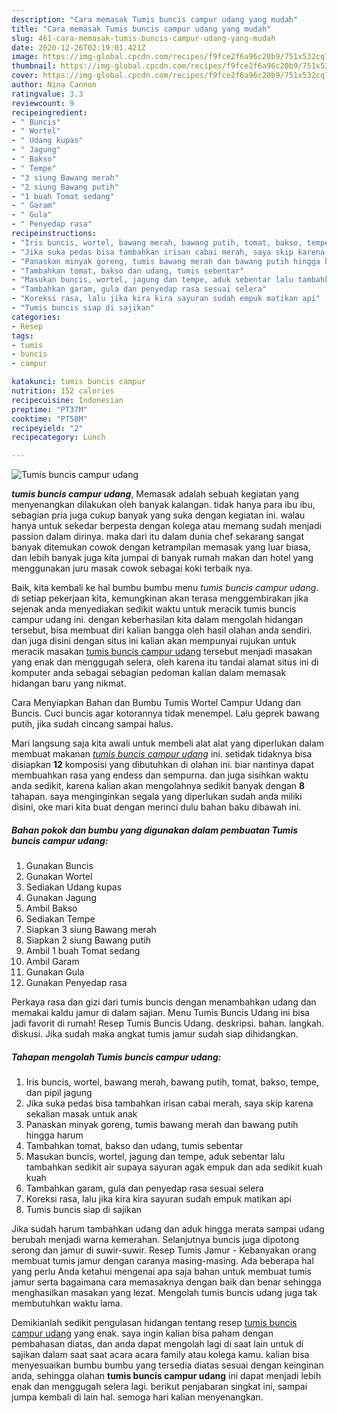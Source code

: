 ```yaml
---
description: "Cara memasak Tumis buncis campur udang yang mudah"
title: "Cara memasak Tumis buncis campur udang yang mudah"
slug: 461-cara-memasak-tumis-buncis-campur-udang-yang-mudah
date: 2020-12-26T02:19:01.421Z
image: https://img-global.cpcdn.com/recipes/f9fce2f6a96c20b9/751x532cq70/tumis-buncis-campur-udang-foto-resep-utama.jpg
thumbnail: https://img-global.cpcdn.com/recipes/f9fce2f6a96c20b9/751x532cq70/tumis-buncis-campur-udang-foto-resep-utama.jpg
cover: https://img-global.cpcdn.com/recipes/f9fce2f6a96c20b9/751x532cq70/tumis-buncis-campur-udang-foto-resep-utama.jpg
author: Nina Cannon
ratingvalue: 3.3
reviewcount: 9
recipeingredient:
- " Buncis"
- " Wortel"
- " Udang kupas"
- " Jagung"
- " Bakso"
- " Tempe"
- "3 siung Bawang merah"
- "2 siung Bawang putih"
- "1 buah Tomat sedang"
- " Garam"
- " Gula"
- " Penyedap rasa"
recipeinstructions:
- "Iris buncis, wortel, bawang merah, bawang putih, tomat, bakso, tempe, dan pipil jagung"
- "Jika suka pedas bisa tambahkan irisan cabai merah, saya skip karena sekalian masak untuk anak"
- "Panaskan minyak goreng, tumis bawang merah dan bawang putih hingga harum"
- "Tambahkan tomat, bakso dan udang, tumis sebentar"
- "Masukan buncis, wortel, jagung dan tempe, aduk sebentar lalu tambahkan sedikit air supaya sayuran agak empuk dan ada sedikit kuah kuah"
- "Tambahkan garam, gula dan penyedap rasa sesuai selera"
- "Koreksi rasa, lalu jika kira kira sayuran sudah empuk matikan api"
- "Tumis buncis siap di sajikan"
categories:
- Resep
tags:
- tumis
- buncis
- campur

katakunci: tumis buncis campur 
nutrition: 152 calories
recipecuisine: Indonesian
preptime: "PT37M"
cooktime: "PT58M"
recipeyield: "2"
recipecategory: Lunch

---
```



![Tumis buncis campur udang](https://img-global.cpcdn.com/recipes/f9fce2f6a96c20b9/751x532cq70/tumis-buncis-campur-udang-foto-resep-utama.jpg)

<b><i>tumis buncis campur udang</i></b>, Memasak adalah sebuah kegiatan yang menyenangkan dilakukan oleh banyak kalangan. tidak hanya para ibu ibu, sebagian pria juga cukup banyak yang suka dengan kegiatan ini. walau hanya untuk sekedar berpesta dengan kolega atau memang sudah menjadi passion dalam dirinya. maka dari itu dalam dunia chef sekarang sangat banyak ditemukan cowok dengan ketrampilan memasak yang luar biasa, dan lebih banyak juga kita jumpai di banyak rumah makan dan hotel yang menggunakan juru masak cowok sebagai koki terbaik nya.

Baik, kita kembali ke hal bumbu bumbu menu <i>tumis buncis campur udang</i>. di setiap pekerjaan kita, kemungkinan akan terasa menggembirakan jika sejenak anda menyediakan sedikit waktu untuk meracik tumis buncis campur udang ini. dengan keberhasilan kita dalam mengolah hidangan tersebut, bisa membuat diri kalian bangga oleh hasil olahan anda sendiri. dan juga disini dengan situs ini kalian akan mempunyai rujukan untuk meracik masakan <u>tumis buncis campur udang</u> tersebut menjadi masakan yang enak dan menggugah selera, oleh karena itu tandai alamat situs ini di komputer anda sebagai sebagian pedoman kalian dalam memasak hidangan baru yang nikmat.

Cara Menyiapkan Bahan dan Bumbu Tumis Wortel Campur Udang dan Buncis. Cuci buncis agar kotorannya tidak menempel. Lalu geprek bawang putih, jika sudah cincang sampai halus.


Mari langsung saja kita awali untuk membeli alat alat yang diperlukan dalam membuat makanan <u><i>tumis buncis campur udang</i></u> ini. setidak tidaknya bisa disiapkan <b>12</b> komposisi yang dibutuhkan di olahan ini. biar nantinya dapat membuahkan rasa yang endess dan sempurna. dan juga sisihkan waktu anda sedikit, karena kalian akan mengolahnya sedikit banyak dengan <b>8</b> tahapan. saya menginginkan segala yang diperlukan sudah anda miliki disini, oke mari kita buat dengan merinci dulu bahan baku dibawah ini.

<!--inarticleads1-->

##### Bahan pokok dan bumbu yang digunakan dalam pembuatan Tumis buncis campur udang:

1. Gunakan  Buncis
1. Gunakan  Wortel
1. Sediakan  Udang kupas
1. Gunakan  Jagung
1. Ambil  Bakso
1. Sediakan  Tempe
1. Siapkan 3 siung Bawang merah
1. Siapkan 2 siung Bawang putih
1. Ambil 1 buah Tomat sedang
1. Ambil  Garam
1. Gunakan  Gula
1. Gunakan  Penyedap rasa


Perkaya rasa dan gizi dari tumis buncis dengan menambahkan udang dan memakai kaldu jamur di dalam sajian. Menu Tumis Buncis Udang ini bisa jadi favorit di rumah! Resep Tumis Buncis Udang. deskripsi. bahan. langkah. diskusi. Jika sudah maka angkat tumis jamur sudah siap dihidangkan. 

<!--inarticleads2-->

##### Tahapan mengolah Tumis buncis campur udang:

1. Iris buncis, wortel, bawang merah, bawang putih, tomat, bakso, tempe, dan pipil jagung
1. Jika suka pedas bisa tambahkan irisan cabai merah, saya skip karena sekalian masak untuk anak
1. Panaskan minyak goreng, tumis bawang merah dan bawang putih hingga harum
1. Tambahkan tomat, bakso dan udang, tumis sebentar
1. Masukan buncis, wortel, jagung dan tempe, aduk sebentar lalu tambahkan sedikit air supaya sayuran agak empuk dan ada sedikit kuah kuah
1. Tambahkan garam, gula dan penyedap rasa sesuai selera
1. Koreksi rasa, lalu jika kira kira sayuran sudah empuk matikan api
1. Tumis buncis siap di sajikan


Jika sudah harum tambahkan udang dan aduk hingga merata sampai udang berubah menjadi warna kemerahan. Selanjutnya buncis juga dipotong serong dan jamur di suwir-suwir. Resep Tumis Jamur - Kebanyakan orang membuat tumis jamur dengan caranya masing-masing. Ada beberapa hal yang perlu Anda ketahui mengenai apa saja bahan untuk membuat tumis jamur serta bagaimana cara memasaknya dengan baik dan benar sehingga menghasilkan masakan yang lezat. Mengolah tumis buncis udang juga tak membutuhkan waktu lama. 

Demikianlah sedikit pengulasan hidangan tentang resep <u>tumis buncis campur udang</u> yang enak. saya ingin kalian bisa paham dengan pembahasan diatas, dan anda dapat mengolah lagi di saat lain untuk di sajikan dalam saat saat acara acara family atau kolega kamu. kalian bisa menyesuaikan bumbu bumbu yang tersedia diatas sesuai dengan keinginan anda, sehingga olahan <b>tumis buncis campur udang</b> ini dapat menjadi lebih enak dan menggugah selera lagi. berikut penjabaran singkat ini, sampai jumpa kembali di lain hal. semoga hari kalian menyenangkan.
